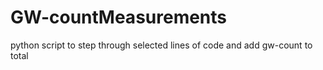 # GW-countMeasurements
python script to step through selected lines of code and add gw-count to total
